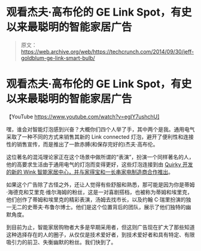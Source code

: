 # 观看杰夫·高布伦的 GE Link Spot，有史以来最聪明的智能家居广告 

> 原文：<https://web.archive.org/web/https://techcrunch.com/2014/09/30/jeff-goldblum-ge-link-smart-bulb/>

# 观看杰夫·高布伦的 GE Link Spot，有史以来最聪明的智能家居广告

【YouTube https://www.youtube.com/watch?v=egIY7ushchU]

嘿，谁会对智能灯泡感到兴奋？大概你们四个人举了手，其中两个是我。通用电气采取了一种不同的方式来销售其新的 Link connected 灯泡，避开了便利性和连接性的销售宣传，而是推出了一款赤膊(和保存完好的)杰夫·高布伦。

这位著名的混沌理论家正在这个场景中做所谓的“表演”，扮演一个同样著名的人，他的高要求生活由于通用电气的灯泡而变得更好，这些灯泡连接到由 [Quirky 开发的新的 Wink 智能家居中心，并与家得宝和一长串家电制造商合作推出](https://web.archive.org/web/20221207160824/https://beta.techcrunch.com/2014/07/07/winks-connected-home-collection-arrives-at-home-depot/)。

如果这个广告除了古怪之外，还让人觉得有些舒服和熟悉，那可能是因为你是蒂姆·海德克和艾里克·维尔海姆的粉丝，这是一对喜剧搭档，也被称为蒂姆和埃里克，他们创作了蒂姆和埃里克的精彩表演，汤姆去找市长，以及约翰 C·瑞里扮演的独一无二的史蒂夫·布鲁尔博士。他们是这个位置背后的团队，展示了他们独特的幽默角度。

到目前为止，智能家居购物者大多是早期采用者，但这则广告现在扩大了那些知道这种选择存在的人的圈子，从仅仅是技术爱好者，到技术爱好者和具有特定、有限吸引力的前卫、失衡幽默的粉丝。我们快到了。